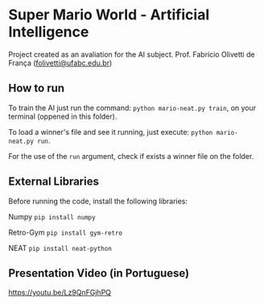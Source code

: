 # Super Mario World - Artificial Intelligence

Project created as an avaliation for the AI subject.
  Prof. Fabrício Olivetti de França (folivetti@ufabc.edu.br)

## How to run

To train the AI just run the command: ```python mario-neat.py train```, on your terminal (oppened in this folder).

To load a winner's file and see it running, just execute: ```python mario-neat.py run```.

For the use of the ```run``` argument, check if exists a winner file on the folder.

## External Libraries

Before running the code, install the following libraries:

Numpy       ```pip install numpy```

Retro-Gym   ```pip install gym-retro```

NEAT        ```pip install neat-python```


## Presentation Video (in Portuguese)

https://youtu.be/Lz9QnFGjhPQ

